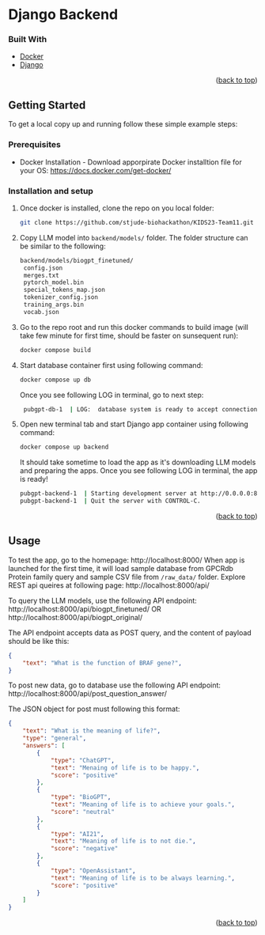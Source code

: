 # Django Backend

### Built With

* [Docker](https://www.docker.com/)
* [Django](https://www.djangoproject.com/)

<p align="right">(<a href="#top">back to top</a>)</p>

<!-- GETTING STARTED -->
## Getting Started

To get a local copy up and running follow these simple example steps:

### Prerequisites

* Docker Installation - Download apporpirate Docker installtion file for your OS: https://docs.docker.com/get-docker/

### Installation and setup

1. Once docker is installed, clone the repo on you local folder:

   ```sh
   git clone https://github.com/stjude-biohackathon/KIDS23-Team11.git
   ```
2. Copy LLM model into `backend/models/` folder. The folder structure can be similar to the following:

   ```sh
   backend/models/biogpt_finetuned/
   	config.json
   	merges.txt
   	pytorch_model.bin
   	special_tokens_map.json
   	tokenizer_config.json
   	training_args.bin
   	vocab.json
   ```
2. Go to the repo root and run this docker commands to build image (will take few minute for first time, should be faster on sunsequent run): 

   ```sh
   docker compose build
   ```

3. Start database container first using following command:

   ```sh
   docker compose up db
   ```
   Once you see following LOG in terminal, go to next step:

   ```sh
	pubgpt-db-1  | LOG:  database system is ready to accept connections
   ```
4. Open new terminal tab and start Django app container using following command:

   ```sh 
   docker compose up backend
   ```
   It should take sometime to load the app as it's downloading LLM models and preparing the apps.
   Once you see following LOG in terminal, the app is ready!
   ```sh
   pubgpt-backend-1  | Starting development server at http://0.0.0.0:8000/
   pubgpt-backend-1  | Quit the server with CONTROL-C.
   ```

<p align="right">(<a href="#top">back to top</a>)</p>


<!-- USAGE EXAMPLES -->
## Usage

To test the app, go to the homepage: http://localhost:8000/
When app is launched for the first time, it will load sample database from GPCRdb Protein family query and sample CSV file from `/raw_data/` folder.
Explore REST api queires at following page: http://localhost:8000/api/

To query the LLM models, use the following API endpoint:
http://localhost:8000/api/biogpt_finetuned/ OR
http://localhost:8000/api/biogpt_original/

The API endpoint accepts data as POST query, and the content of payload should be like this:
```json
{
	"text": "What is the function of BRAF gene?",
}

``` 

To post new data, go to database use the following API endpoint:
http://localhost:8000/api/post_question_answer/

The JSON object for post must following this format:
```json
{
	"text": "What is the meaning of life?",
	"type": "general",
	"answers": [
		{
			"type": "ChatGPT",
			"text": "Menaing of life is to be happy.",
			"score": "positive"
		},
		{
			"type": "BioGPT",
			"text": "Meaning of life is to achieve your goals.",
			"score": "neutral"
		},
		{
			"type": "AI21",
			"text": "Meaning of life is to not die.",
			"score": "negative"
		},
		{
			"type": "OpenAssistant",
			"text": "Meaning of life is to be always learning.",
			"score": "positive"
		}
	]
}
```

<p align="right">(<a href="#top">back to top</a>)</p>